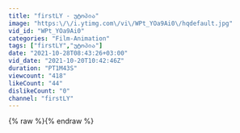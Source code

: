 ```yaml
---
title: "firstLY - უტოპია"
image: "https:\/\/i.ytimg.com\/vi\/WPt_YOa9Ai0\/hqdefault.jpg"
vid_id: "WPt_YOa9Ai0"
categories: "Film-Animation"
tags: ["firstLY","უტოპია"]
date: "2021-10-28T08:43:26+03:00"
vid_date: "2021-10-20T10:42:46Z"
duration: "PT1M43S"
viewcount: "418"
likeCount: "44"
dislikeCount: "0"
channel: "firstLY"
---
```

{% raw %}{% endraw %}
